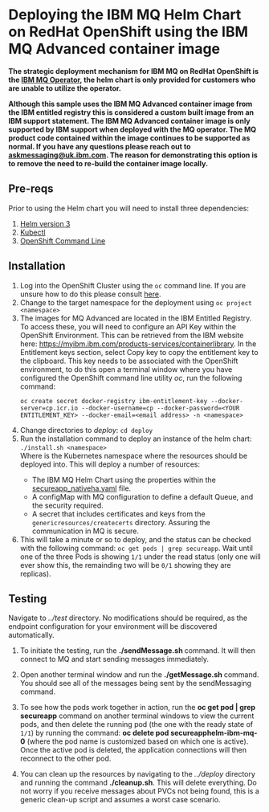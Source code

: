 # Deploying the IBM MQ Helm Chart on RedHat OpenShift using the IBM MQ Advanced container image

**The strategic deployment mechanism for IBM MQ on RedHat OpenShift is the [IBM MQ Operator](https://www.ibm.com/docs/en/ibm-mq/9.2?topic=integration-using-mq-in-cloud-pak-openshift), the helm chart is only provided for customers who are unable to utilize the operator.**

**Although this sample uses the IBM MQ Advanced container image from the IBM entitled registry this is considered a custom built image from an IBM support statement. The IBM MQ Advanced container image is only supported by IBM support when deployed with the MQ operator. The MQ product code contained within the image continues to be supported as normal. If you have any questions please reach out to askmessaging@uk.ibm.com. The reason for demonstrating this option is to remove the need to re-build the container image locally.**

## Pre-reqs
Prior to using the Helm chart you will need to install three dependencies:
1. [Helm version 3](https://helm.sh/docs/intro/install/)
2. [Kubectl](https://kubernetes.io/docs/tasks/tools/)
3. [OpenShift Command Line](https://docs.openshift.com/container-platform/4.8/cli_reference/openshift_cli/getting-started-cli.html#installing-openshift-cli)

## Installation
1. Log into the OpenShift Cluster using the `oc` command line. If you are unsure how to do this please consult [here](https://docs.openshift.com/container-platform/4.8/cli_reference/openshift_cli/getting-started-cli.html#cli-logging-in_cli-developer-commands).
1. Change to the target namespace for the deployment using `oc project <namespace>`
1. The images for MQ Advanced are located in the IBM Entitled Registry. To access these, you will need to configure an API Key within the OpenShift Environment. This can be retrieved from the IBM website here: https://myibm.ibm.com/products-services/containerlibrary. In the Entitlement keys section, select Copy key to copy the entitlement key to the clipboard. This key needs to be associated with the OpenShift environment, to do this open a terminal window where you have configured the OpenShift command line utility *oc*, run the following command:     
   ```
   oc create secret docker-registry ibm-entitlement-key --docker-server=cp.icr.io --docker-username=cp --docker-password=<YOUR ENTITLEMENT_KEY> --docker-email=<email address> -n <namespace>
   ```
1. Change directories to *deploy*: `cd deploy`      
1. Run the installation command to deploy an instance of the helm chart: `./install.sh <namespace>`             
    Where <namespace> is the Kubernetes namespace where the resources should be deployed into. This will deploy a number of resources:
    * The IBM MQ Helm Chart using the properties within the [secureapp_nativeha.yaml](deploy/secureapp_nativeha.yaml) file.
    * A configMap with MQ configuration to define a default Queue, and the security required.
    * A secret that includes certificates and keys from the `genericresources/createcerts` directory. Assuring the communication in MQ is secure.
1. This will take a minute or so to deploy, and the status can be checked with the following command: `oc get pods | grep secureapp`. Wait until one of the three Pods is showing `1/1` under the read status (only one will ever show this, the remainding two will be `0/1` showing they are replicas).

## Testing
Navigate to *../test* directory. No modifications should be required, as the endpoint configuration for your environment will be discovered automatically.

1. To initiate the testing, run the **./sendMessage.sh <namespace>** command. It will then connect to MQ and start sending messages immediately.

1. Open another terminal window and run the **./getMessage.sh <namespace>** command. You should see all of the messages being sent by the sendMessaging command.

1. To see how the pods work together in action, run the **oc get pod | grep secureapp** command on another terminal windows to view the current pods, and then delete the running pod (the one with the ready state of `1/1`) by running the command: **oc delete pod secureapphelm-ibm-mq-0** (where the pod name is customized based on which one is active). Once the active pod is deleted, the application connections will then reconnect to the other pod.

1. You can clean up the resources by navigating to the *../deploy* directory and running the command **./cleanup.sh**. This will delete everything. Do not worry if you receive messages about PVCs not being found, this is a generic clean-up script and assumes a worst case scenario.

